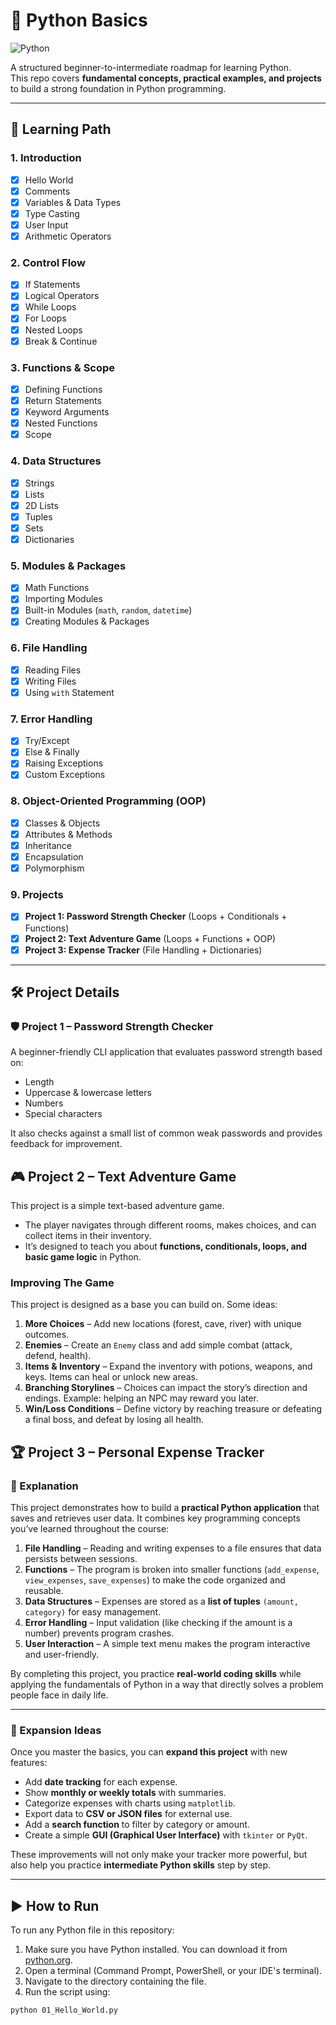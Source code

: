 # 🐍 Python Basics

![Python](https://img.shields.io/badge/Python-3.x-blue.svg)  

A structured beginner-to-intermediate roadmap for learning Python.  
This repo covers **fundamental concepts, practical examples, and projects** to build a strong foundation in Python programming.  

---

## 📖 Learning Path  

### 1. Introduction  
- [x] Hello World  
- [x] Comments  
- [x] Variables & Data Types  
- [x] Type Casting  
- [x] User Input  
- [x] Arithmetic Operators  

### 2. Control Flow  
- [x] If Statements  
- [x] Logical Operators  
- [x] While Loops  
- [x] For Loops  
- [x] Nested Loops  
- [x] Break & Continue  

### 3. Functions & Scope  
- [x] Defining Functions  
- [x] Return Statements  
- [x] Keyword Arguments  
- [x] Nested Functions  
- [x] Scope  

### 4. Data Structures  
- [x] Strings  
- [x] Lists
- [x] 2D Lists
- [x] Tuples
- [x] Sets
- [x] Dictionaries  

### 5. Modules & Packages  
- [x] Math Functions  
- [x] Importing Modules  
- [x] Built-in Modules (`math`, `random`, `datetime`)
- [x] Creating Modules & Packages

### 6. File Handling  
- [x] Reading Files  
- [x] Writing Files  
- [x] Using `with` Statement  

### 7. Error Handling  
- [x] Try/Except  
- [x] Else & Finally  
- [x] Raising Exceptions  
- [x] Custom Exceptions  

### 8. Object-Oriented Programming (OOP)  
- [x] Classes & Objects
- [x] Attributes & Methods
- [x] Inheritance
- [x] Encapsulation
- [x] Polymorphism

### 9. Projects  
- [x] **Project 1: Password Strength Checker** (Loops + Conditionals + Functions)  
- [x] **Project 2: Text Adventure Game** (Loops + Functions + OOP)  
- [x] **Project 3: Expense Tracker** (File Handling + Dictionaries)  

---

## 🛠️ Project Details  

### 🛡️ Project 1 – Password Strength Checker  
A beginner-friendly CLI application that evaluates password strength based on:  
- Length  
- Uppercase & lowercase letters  
- Numbers  
- Special characters  

It also checks against a small list of common weak passwords and provides feedback for improvement.  


## 🎮 Project 2 – Text Adventure Game

This project is a simple text-based adventure game.  
- The player navigates through different rooms, makes choices, and can collect items in their inventory.  
- It’s designed to teach you about **functions, conditionals, loops, and basic game logic** in Python.

### Improving The Game
This project is designed as a base you can build on. Some ideas:

1. **More Choices** – Add new locations (forest, cave, river) with unique outcomes.  
2. **Enemies** – Create an `Enemy` class and add simple combat (attack, defend, health).  
3. **Items & Inventory** – Expand the inventory with potions, weapons, and keys. Items can heal or unlock new areas.  
4. **Branching Storylines** – Choices can impact the story’s direction and endings. Example: helping an NPC may reward you later.  
5. **Win/Loss Conditions** – Define victory by reaching treasure or defeating a final boss, and defeat by losing all health.  


## 🏆 Project 3 – Personal Expense Tracker

### 📝 Explanation
This project demonstrates how to build a **practical Python application** that saves and retrieves user data. It combines key programming concepts you’ve learned throughout the course:

1. **File Handling** – Reading and writing expenses to a file ensures that data persists between sessions.  
2. **Functions** – The program is broken into smaller functions (`add_expense`, `view_expenses`, `save_expenses`) to make the code organized and reusable.  
3. **Data Structures** – Expenses are stored as a **list of tuples** `(amount, category)` for easy management.  
4. **Error Handling** – Input validation (like checking if the amount is a number) prevents program crashes.  
5. **User Interaction** – A simple text menu makes the program interactive and user-friendly.  

By completing this project, you practice **real-world coding skills** while applying the fundamentals of Python in a way that directly solves a problem people face in daily life.

---

### 🚀 Expansion Ideas
Once you master the basics, you can **expand this project** with new features:

- Add **date tracking** for each expense.  
- Show **monthly or weekly totals** with summaries.  
- Categorize expenses with charts using `matplotlib`.  
- Export data to **CSV or JSON files** for external use.  
- Add a **search function** to filter by category or amount.  
- Create a simple **GUI (Graphical User Interface)** with `tkinter` or `PyQt`.  

These improvements will not only make your tracker more powerful, but also help you practice **intermediate Python skills** step by step.

---


## ▶️ How to Run  

To run any Python file in this repository:  

1. Make sure you have Python installed. You can download it from [python.org](https://www.python.org/).  
2. Open a terminal (Command Prompt, PowerShell, or your IDE's terminal).  
3. Navigate to the directory containing the file.  
4. Run the script using:  

```bash
python 01_Hello_World.py
